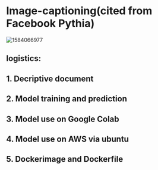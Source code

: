 # Image-captioning(cited from Facebook Pythia)
![1584066977](https://user-images.githubusercontent.com/57643917/76584346-acd34900-64a9-11ea-9931-75ffcce116e3.jpg)
## logistics:
##  1. Decriptive document 
##  2. Model training and prediction
##  3. Model use on Google Colab
##  4. Model use on AWS via ubuntu
##  5. Dockerimage and Dockerfile

